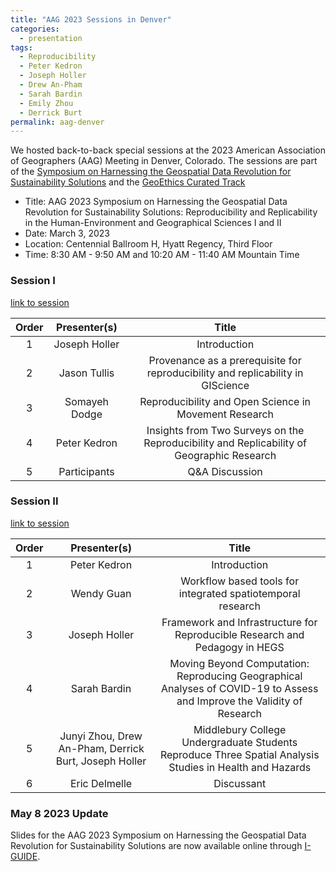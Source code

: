 ```yaml
---
title: "AAG 2023 Sessions in Denver"
categories:
  - presentation
tags:
  - Reproducibility
  - Peter Kedron
  - Joseph Holler
  - Drew An-Pham
  - Sarah Bardin
  - Emily Zhou
  - Derrick Burt
permalink: aag-denver
---
```


We hosted back-to-back special sessions at the 2023 American Association of Geographers (AAG) Meeting in Denver, Colorado. The sessions are part of the [Symposium on Harnessing the Geospatial Data Revolution for Sustainability Solutions](https://iguide.illinois.edu/aag-2023-symposium-on-harnessing-the-geospatial-data-revolution-for-sustainability-solutions/) and the [GeoEthics Curated Track](https://aag.secure-platform.com/aag2023/solicitations/39/sessiongallery?searchParams=%7B%22pageIndex%22%3A0%2C%22sortMode%22%3A%22SessionName%22%2C%22sortDirection%22%3A%22Ascending%22%2C%22sortByFieldId%22%3Anull%2C%22displayMode%22%3A%22List%22%2C%22filterByFieldValues%22%3A%5B%7B%22fieldId%22%3A%2257c15ef6-bdb1-448b-99b6-97048f17290a%22%2C%22listValueId%22%3A%22ce7cc591-ea22-4216-87d0-cfcdbde85911%22%7D%5D%2C%22filterByTextValue%22%3A%22%22%2C%22filterByFavorites%22%3Afalse%2C%22filterByScheduleRoomIds%22%3A%5B%5D%2C%22filterBySessionTypeIds%22%3A%5B%5D%2C%22filterByScheduleDayIds%22%3A%5B%5D%2C%22filterByScheduleTimeSlotIds%22%3A%5B%5D%2C%22isScheduleOtherEventSearchAllowed%22%3Afalse%7D)

- Title: AAG 2023 Symposium on Harnessing the Geospatial Data Revolution for Sustainability Solutions: Reproducibility and Replicability in the Human-Environment and Geographical Sciences I and II
- Date: March 3, 2023
- Location: Centennial Ballroom H, Hyatt Regency, Third Floor
- Time: 8:30 AM - 9:50 AM and 10:20 AM - 11:40 AM Mountain Time

### Session I

[link to session](https://aag.secure-platform.com/aag2023/solicitations/39/sessiongallery/6277)

| Order |  Presenter(s) | Title |
| :-: | :-: | :-: |
| 1 | Joseph Holler | Introduction  |
| 2 | Jason Tullis | Provenance as a prerequisite for reproducibility and replicability in GIScience |
| 3 | Somayeh Dodge | Reproducibility and Open Science in Movement Research |
| 4 | Peter Kedron | Insights from Two Surveys on the Reproducibility and Replicability of Geographic Research  |
| 5 | Participants | Q&A Discussion |

### Session II

[link to session](https://aag.secure-platform.com/aag2023/solicitations/39/sessiongallery/5681)

| Order |  Presenter(s) | Title |
| :-: | :-: | :-: |
| 1 | Peter Kedron | Introduction  |
| 2 | Wendy Guan | Workflow based tools for integrated spatiotemporal research |
| 3 | Joseph Holler | Framework and Infrastructure for Reproducible Research and Pedagogy in HEGS |
| 4 | Sarah Bardin | Moving Beyond Computation: Reproducing Geographical Analyses of COVID-19 to Assess and Improve the Validity of Research |
| 5 | Junyi Zhou, Drew An-Pham, Derrick Burt, Joseph Holler | Middlebury College Undergraduate Students Reproduce Three Spatial Analysis Studies in Health and Hazards |
| 6 | Eric Delmelle | Discussant |

### May 8 2023 Update

Slides for the AAG 2023 Symposium on Harnessing the Geospatial Data Revolution for Sustainability Solutions are now available online through [I-GUIDE](https://iguide.illinois.edu/aag-2023-symposium-on-harnessing-the-geospatial-data-revolution-for-sustainability-solutions/).
